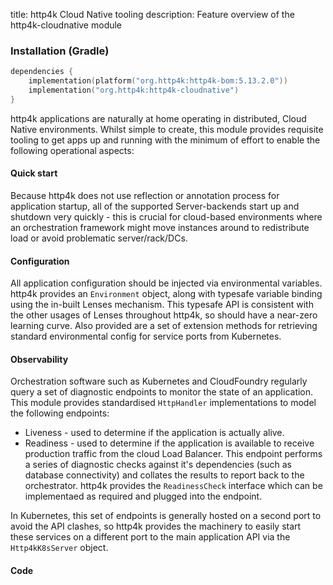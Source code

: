title: http4k Cloud Native tooling
description: Feature overview of the http4k-cloudnative module

### Installation (Gradle)

```kotlin
dependencies {
    implementation(platform("org.http4k:http4k-bom:5.13.2.0"))
    implementation("org.http4k:http4k-cloudnative")
}
```

http4k applications are naturally at home operating in distributed, Cloud Native environments. Whilst simple to create, this module 
provides requisite tooling to get apps up and running with the minimum of effort to enable the following operational aspects:

#### Quick start
Because http4k does not use reflection or annotation process for application startup, all of the supported Server-backends 
start up and shutdown very quickly - this is crucial for cloud-based environments where an orchestration framework might move 
instances around to redistribute load or avoid problematic server/rack/DCs.

#### Configuration
All application configuration should be injected via environmental variables. http4k provides an `Environment` object, along with 
typesafe variable binding using the in-built Lenses mechanism. This typesafe API is consistent with the other usages of Lenses 
throughout http4k, so should have a near-zero learning curve. Also provided are a set of extension methods for retrieving standard 
environmental config for service ports from Kubernetes.

#### Observability
Orchestration software such as Kubernetes and CloudFoundry regularly query a set of diagnostic endpoints to monitor the state of an 
application. This module provides standardised `HttpHandler` implementations to model the following endpoints:

- Liveness - used to determine if the application is actually alive.
- Readiness - used to determine if the application is available to receive production traffic from the cloud Load Balancer. This 
endpoint performs a series of diagnostic checks against it's dependencies (such as database connectivity) and collates the 
results to report back to the orchestrator. http4k provides the `ReadinessCheck` interface which can be implementaed as required 
and plugged into the endpoint.

In Kubernetes, this set of endpoints is generally hosted on a second port to avoid the API clashes, so http4k provides the machinery to 
easily start these services on a different port to the main application API via the `Http4kK8sServer` object.
 
#### Code [<img class="octocat"/>](https://github.com/http4k/http4k/blob/master/src/docs/guide/reference/cloud_native/example_k8s.kt)

<script src="https://gist-it.appspot.com/https://github.com/http4k/http4k/blob/master/src/docs/guide/reference/cloud_native/example_k8s.kt"></script>


